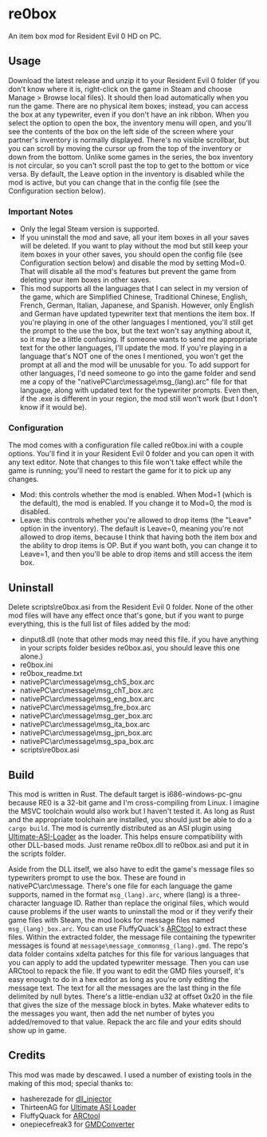# re0box
An item box mod for Resident Evil 0 HD on PC.

## Usage
Download the latest release and unzip it to your Resident Evil 0 folder (if you don't know where it is, right-click on
the game in Steam and choose Manage > Browse local files). It should then load automatically when you run the game.
There are no physical item boxes; instead, you can access the box at any typewriter, even if you don't have an ink
ribbon. When you select the option to open the box, the inventory menu will open, and you'll see the contents of the box
on the left side of the screen where your partner's inventory is normally displayed. There's no visible scrollbar, but
you can scroll by moving the cursor up from the top of the inventory or down from the bottom. Unlike some games in the
series, the box inventory is not circular, so you can't scroll past the top to get to the bottom or vice versa. By
default, the Leave option in the inventory is disabled while the mod is active, but you can change that in the config
file (see the Configuration section below).

### Important Notes
- Only the legal Steam version is supported.
- If you uninstall the mod and save, all your item boxes in all your saves will be deleted. If you want to play without
  the mod but still keep your item boxes in your other saves, you should open the config file (see Configuration section
  below) and disable the mod by setting Mod=0. That will disable all the mod's features but prevent the game from
  deleting your item boxes in other saves.
- This mod supports all the languages that I can select in my version of the game, which are Simplified Chinese,
  Traditional Chinese, English, French, German, Italian, Japanese, and Spanish. However, only English and German have
  updated typewriter text that mentions the item box. If you're playing in one of the other languages I mentioned,
  you'll still get the prompt to the use the box, but the text won't say anything about it, so it may be a little
  confusing. If someone wants to send me appropriate text for the other languages, I'll update the mod. If you're
  playing in a language that's NOT one of the ones I mentioned, you won't get the prompt at all and the mod will be
  unusable for you. To add support for other languages, I'd need someone to go into the game folder and send me a copy
  of the "nativePC\arc\message\msg_(lang).arc" file for that language, along with updated text for the typewriter
  prompts. Even then, if the .exe is different in your region, the mod still won't work (but I don't know if it would
  be).

### Configuration
The mod comes with a configuration file called re0box.ini with a couple options. You'll find it in your Resident Evil 0
folder and you can open it with any text editor. Note that changes to this file won't take effect while the game is
running; you'll need to restart the game for it to pick up any changes.
- Mod: this controls whether the mod is enabled. When Mod=1 (which is the default), the mod is enabled. If you change it
  to Mod=0, the mod is disabled.
- Leave: this controls whether you're allowed to drop items (the "Leave" option in the inventory). The default is
  Leave=0, meaning you're not allowed to drop items, because I think that having both the item box and the ability to
  drop items is OP. But if you want both, you can change it to Leave=1, and then you'll be able to drop items and still
  access the item box.

## Uninstall
Delete scripts\re0box.asi from the Resident Evil 0 folder. None of the other mod files will have any effect once that's
gone, but if you want to purge everything, this is the full list of files added by the mod:
- dinput8.dll (note that other mods may need this file. if you have anything in your scripts folder besides re0box.asi,
  you should leave this one alone.)
- re0box.ini
- re0box_readme.txt
- nativePC\arc\message\msg_chS_box.arc
- nativePC\arc\message\msg_chT_box.arc
- nativePC\arc\message\msg_eng_box.arc
- nativePC\arc\message\msg_fre_box.arc
- nativePC\arc\message\msg_ger_box.arc
- nativePC\arc\message\msg_ita_box.arc
- nativePC\arc\message\msg_jpn_box.arc
- nativePC\arc\message\msg_spa_box.arc
- scripts\re0box.asi

## Build
This mod is written in Rust. The default target is i686-windows-pc-gnu because RE0 is a 32-bit game and I'm
cross-compiling from Linux. I imagine the MSVC toolchain would also work but I haven't tested it. As long as Rust and
the appropriate toolchain are installed, you should just be able to do a `cargo build`. The mod is currently distributed
as an ASI plugin using [Ultimate-ASI-Loader](https://github.com/ThirteenAG/Ultimate-ASI-Loader) as the loader. This
helps ensure compatibility with other DLL-based mods. Just rename re0box.dll to re0box.asi and put it in the scripts
folder.

Aside from the DLL itself, we also have to edit the game's message files so typewriters prompt to use the box. These are
found in nativePC\arc\message. There's one file for each language the game supports, named in the format
`msg_(lang).arc`, where (lang) is a three-character language ID. Rather than replace the original files, which would
cause problems if the user wants to uninstall the mod or if they verify their game files with Steam, the mod looks for
message files named `msg_(lang)_box.arc`. You can use FluffyQuack's
[ARCtool](https://residentevilmodding.boards.net/thread/481/) to extract these files. Within the extracted folder,
the message file containing the typewriter messages is found at `message\message_commonmsg_(lang).gmd`. The repo's data
folder contains xdelta patches for this file for various languages that you can apply to add the updated typewriter
message. Then you can use ARCtool to repack the file. If you want to edit the GMD files yourself, it's easy enough to do
in a hex editor as long as you're only editing the message text. The text for all the messages are the last thing in the
file delimited by null bytes. There's a little-endian u32 at offset 0x20 in the file that gives the size of the message
block in bytes. Make whatever edits to the messages you want, then add the net number of bytes you added/removed to that
value. Repack the arc file and your edits should show up in game.

## Credits
This mod was made by descawed. I used a number of existing tools in the making of this mod; special thanks to:
- hasherezade for [dll_injector](https://github.com/hasherezade/dll_injector)
- ThirteenAG for [Ultimate ASI Loader](https://github.com/ThirteenAG/Ultimate-ASI-Loader)
- FluffyQuack for [ARCtool](https://residentevilmodding.boards.net/thread/481/)
- onepiecefreak3 for [GMDConverter](https://github.com/onepiecefreak3/GMDConverter)